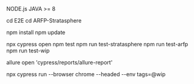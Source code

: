 NODE.js
JAVA >= 8 

cd E2E
cd ARFP-Stratasphere

npm install
npm update

npx cypress open
npm test
npm run test-stratasphere
npm run test-arfp
npm run test-wip

allure open 'cypress/reports/allure-report'

npx cypress run --browser chrome --headed --env tags=@wip